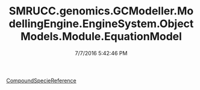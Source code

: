 ﻿---
title: SMRUCC.genomics.GCModeller.ModellingEngine.EngineSystem.ObjectModels.Module.EquationModel
date: 7/7/2016 5:42:46 PM
---

[CompoundSpecieReference](T-SMRUCC.genomics.GCModeller.ModellingEngine.EngineSystem.ObjectModels.Module.EquationModel.CompoundSpecieReference.html)
